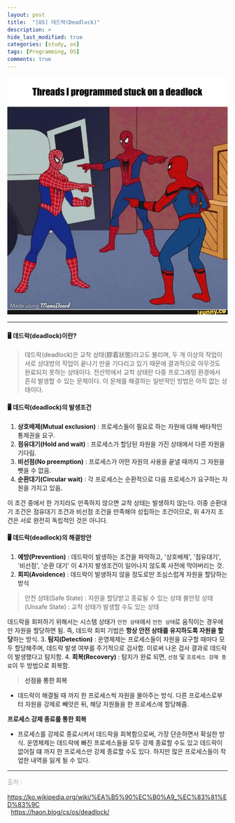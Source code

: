 ```yaml
---
layout: post
title:  "[OS] 데드락(Deadlock)"
description: >
hide_last_modified: true
categories: [study, os]
tags: [Programming, OS]
comments: true
---
```


<p align="center">
  <img src="../../../assets/img/blog/os/deadlock.png">
</p>

----

#### 🖥️ 데드락(deadlock)이란?
> 데드락(deadlock)은 교착 상태(膠着狀態)라고도 불리며, 두 개 이상의 작업이 서로 상대방의 작업이 끝나기 만을 기다리고 있기 때문에 결과적으로 아무것도 완료되지 못하는 상태이다. 
전산학에서 교착 상태란 다중 프로그래밍 환경에서 흔히 발생할 수 있는 문제이다. 이 문제를 해결하는 일반적인 방법은 아직 없는 상태이다.

#### 🖥️ 데드락(deadlock)의 발생조건

1. **상호배제(Mutual exclusion)** : 프로세스들이 필요로 하는 자원에 대해 배타적인 통제권을 요구.
2. **점유대기(Hold and wait)** : 프로세스가 할당된 자원을 가진 상태에서 다른 자원을 기다림.
3. **비선점(No preemption)** : 프로세스가 어떤 자원의 사용을 끝낼 때까지 그 자원을 뺏을 수 없음.
4. **순환대기(Circular wait)** : 각 프로세스는 순환적으로 다음 프로세스가 요구하는 자원을 가지고 있음.

이 조건 중에서 한 가지라도 만족하지 않으면 교착 상태는 발생하지 않는다. 이중 순환대기 조건은 점유대기 조건과 비선점 조건을 만족해야 성립하는 조건이므로, 위 4가지 조건은 서로 완전히 독립적인 것은 아니다.

#### 🖥️ 데드락(deadlock)의 해결방안

1. **예방(Prevention)** : 데드락이 발생하는 조건을 파악하고, '상호배제', '점유대기', '비선점', '순환 대기' 이 4가지 발생조건이 일어나지 않도록 사전에 막아버리는 것.
2. **회피(Avoidence)** : 데드락이 발생하지 않을 정도로만 조심스럽게 자원을 할당하는 방식
> 안전 상태(Safe State) : 자원을 할당받고 종료될 수 있는 상태
불안정 상태(Unsafe State) : 교착 상태가 발생할 수도 있는 상태

데드락을 회피하기 위해서는 시스템 상태가 `안전 상태`에서 `안전 상태`로 움직이는 경우에만 자원을 할당하면 됨. 즉, 데드락 회피 기법은 **항상 안전 상태를 유지하도록 자원을 할당**하는 방식.
3. **탐지(Detection)** : 운영체제는 프로세스들이 자원을 요구할 때마다 모두 할당해주며, 데드락 발생 여부를 주기적으로 검사함. 이로써 나온 검사 결과로 데드락이 발생했다고 탐지함.
4. **회복(Recovery)** : 탐지가 완료 되면, `선점` 및 `프로세스 강제 종료`이 두 방법으로 회복함.
> **선점을 통한 회복**
- 데드락이 해결될 때 까지 한 프로세스씩 자원을 몰아주는 방식. 다른 프로세스로부터 자원을 강제로 빼앗은 뒤, 해당 자원들을 한 프로세스에 할당해줌.

**프로세스 강제 종료를 통한 회복**
- 프로세스를 강제로 종료시켜서 데드락을 회복함으로써, 가장 단순하면서 확실한 방식. 운영체제는 데드락에 빠진 프로세스들을 모두 강제 종료할 수도 있고 데드락이 없어질 떄 까지 한 프로세스만 강제 종료할 수도 있다. 
하지만 많은 프로세스들이 작업한 내역을 잃게 될 수 있다.

----
<span style="color:darkgrey;">출처 : <span> <br>
· https://ko.wikipedia.org/wiki/%EA%B5%90%EC%B0%A9_%EC%83%81%ED%83%9C <br>
· https://haon.blog/cs/os/deadlock/ <br>